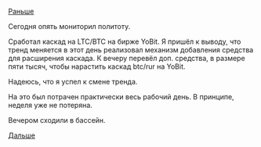 [Раньше](2018.11.26.md)

Сегодня опять мониторил политоту.

Сработал каскад на LTC/BTC на бирже YoBit.
Я пришёл к выводу, что тренд меняется в этот день реализовал механизм добавления средства для расширения каскада.
К вечеру перевёл доп. средства, в размере пяти тысяч, чтобы нарастить каскад btc/rur на YoBit.

Надеюсь, что я успел к смене тренда.

На это был потрачен практически весь рабочий день. В принципе, неделя уже не потеряна.

Вечером сходили в бассейн.

[Дальше](2018.11.28.md)